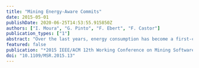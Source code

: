 ```yaml
---
title: "Mining Energy-Aware Commits"
date: 2015-05-01
publishDate: 2020-06-25T14:53:55.915850Z
authors: ["I. Moura", "G. Pinto", "F. Ebert", "F. Castor"]
publication_types: ["1"]
abstract: "Over the last years, energy consumption has become a first-class citizen in software development practice. While energy-efficient solutions on lower-level layers of the software stack are well-established, there is convincing evidence that even better results can be achieved by encouraging practitioners to participate in the process. For instance, previous work has shown that using a newer version of a concurrent data structure can yield a 2.19x energy savings when compared to the old associative implementation [75]. Nonetheless, little is known about how much software engineers are employing energy-efficient solutions in their applications and what solutions they employ for improving energy-efficiency. In this paper we present a qualitative study of \"energy-aware commits\". Using Github as our primary data source, we perform a thorough analysis on an initial sample of 2,189 commits and carefully curate a set of 371 energy-aware commits spread over 317 real-world non-trivial applications. Our study reveals that software developers heavily rely on low-level energy management approaches, such as frequency scaling and multiple levels of idleness. Also, our findings suggest that ill-chosen energy saving techniques can impact the correctness of an application. Yet, we found what we call \"energy-aware interfaces\", which are means for clients (e.g., Developers or end-users) to save energy in their applications just by using a function, abstracting away the low-level implementation details."
featured: false
publication: "*2015 IEEE/ACM 12th Working Conference on Mining Software Repositories*"
doi: "10.1109/MSR.2015.13"
---
```


